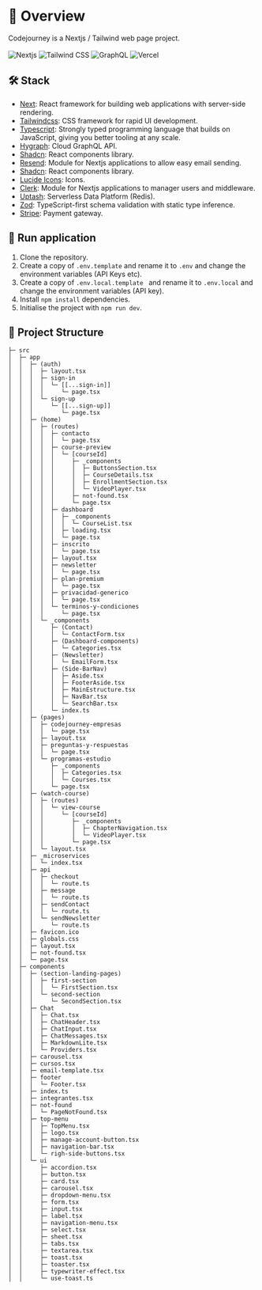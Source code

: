 # 📌 Overview

Codejourney is a Nextjs / Tailwind web page project.
<br><br>
![Nextjs](https://img.shields.io/badge/Next.js-000000?logo=next.js&logoColor=white)
![Tailwind CSS](https://img.shields.io/badge/Tailwind%20CSS-0F172A?logo=tailwind-css&logoColor=38BDF9)
![GraphQL](https://img.shields.io/badge/GraphQL-lightgrey?logo=graphql&logoColor=white)
![Vercel](https://img.shields.io/badge/Vercel-000000?logo=vercel&logoColor=white)

## 🛠️ Stack

- [Next](https://nextjs.org/): React framework for building web applications with server-side rendering.
- [Tailwindcss](https://tailwindcss.com/): CSS framework for rapid UI development.
- [Typescript](https://www.typescriptlang.org/): Strongly typed programming language that builds on JavaScript, giving you better tooling at any scale.
- [Hygraph](https://hygraph.com/): Cloud GraphQL API.
- [Shadcn](https://ui.shadcn.com/): React components library.
- [Resend](https://resend.com/): Module for Nextjs applications to allow easy email sending.
- [Shadcn](https://ui.shadcn.com/): React components library.
- [Lucide Icons](https://lucide.dev/): Icons.
- [Clerk](https://clerk.com/): Module for Nextjs applications to manager users and middleware.
- [Uptash](https://upstash.com/): Serverless Data Platform (Redis). 
- [Zod](https://zod.dev/): TypeScript-first schema validation with static type inference.
- [Stripe](https://stripe.com/es): Payment gateway.
  
## 🚀 Run application

1. Clone the repository.
2. Create a copy of ```.env.template``` and rename it to ```.env``` and change the environment variables (API Keys etc).
3.  Create a copy of ```.env.local.template ``` and rename it to ```.env.local``` and change the environment variables (API key).
3. Install ``npm install`` dependencies.
4. Initialise the project with ```npm run dev```.

## 📁 Project Structure
```
├─ src
│  ├─ app
│  │  ├─ (auth)
│  │  │  ├─ layout.tsx
│  │  │  ├─ sign-in
│  │  │  │  └─ [[...sign-in]]
│  │  │  │     └─ page.tsx
│  │  │  └─ sign-up
│  │  │     └─ [[...sign-up]]
│  │  │        └─ page.tsx
│  │  ├─ (home)
│  │  │  ├─ (routes)
│  │  │  │  ├─ contacto
│  │  │  │  │  └─ page.tsx
│  │  │  │  ├─ course-preview
│  │  │  │  │  └─ [courseId]
│  │  │  │  │     ├─ _components
│  │  │  │  │     │  ├─ ButtonsSection.tsx
│  │  │  │  │     │  ├─ CourseDetails.tsx
│  │  │  │  │     │  ├─ EnrollmentSection.tsx
│  │  │  │  │     │  └─ VideoPlayer.tsx
│  │  │  │  │     ├─ not-found.tsx
│  │  │  │  │     └─ page.tsx
│  │  │  │  ├─ dashboard
│  │  │  │  │  ├─ _components
│  │  │  │  │  │  └─ CourseList.tsx
│  │  │  │  │  ├─ loading.tsx
│  │  │  │  │  └─ page.tsx
│  │  │  │  ├─ inscrito
│  │  │  │  │  └─ page.tsx
│  │  │  │  ├─ layout.tsx
│  │  │  │  ├─ newsletter
│  │  │  │  │  └─ page.tsx
│  │  │  │  ├─ plan-premium
│  │  │  │  │  └─ page.tsx
│  │  │  │  ├─ privacidad-generico
│  │  │  │  │  └─ page.tsx
│  │  │  │  └─ terminos-y-condiciones
│  │  │  │     └─ page.tsx
│  │  │  └─ _components
│  │  │     ├─ (Contact)
│  │  │     │  └─ ContactForm.tsx
│  │  │     ├─ (Dashboard-components)
│  │  │     │  └─ Categories.tsx
│  │  │     ├─ (Newsletter)
│  │  │     │  └─ EmailForm.tsx
│  │  │     ├─ (Side-BarNav)
│  │  │     │  ├─ Aside.tsx
│  │  │     │  ├─ FooterAside.tsx
│  │  │     │  ├─ MainEstructure.tsx
│  │  │     │  ├─ NavBar.tsx
│  │  │     │  └─ SearchBar.tsx
│  │  │     └─ index.ts
│  │  ├─ (pages)
│  │  │  ├─ codejourney-empresas
│  │  │  │  └─ page.tsx
│  │  │  ├─ layout.tsx
│  │  │  ├─ preguntas-y-respuestas
│  │  │  │  └─ page.tsx
│  │  │  └─ programas-estudio
│  │  │     ├─ _components
│  │  │     │  ├─ Categories.tsx
│  │  │     │  └─ Courses.tsx
│  │  │     └─ page.tsx
│  │  ├─ (watch-course)
│  │  │  ├─ (routes)
│  │  │  │  └─ view-course
│  │  │  │     └─ [courseId]
│  │  │  │        ├─ _components
│  │  │  │        │  ├─ ChapterNavigation.tsx
│  │  │  │        │  └─ VideoPlayer.tsx
│  │  │  │        └─ page.tsx
│  │  │  └─ layout.tsx
│  │  ├─ _microservices
│  │  │  └─ index.tsx
│  │  ├─ api
│  │  │  ├─ checkout
│  │  │  │  └─ route.ts
│  │  │  ├─ message
│  │  │  │  └─ route.ts
│  │  │  ├─ sendContact
│  │  │  │  └─ route.ts
│  │  │  └─ sendNewsletter
│  │  │     └─ route.ts
│  │  ├─ favicon.ico
│  │  ├─ globals.css
│  │  ├─ layout.tsx
│  │  ├─ not-found.tsx
│  │  └─ page.tsx
│  ├─ components
│  │  ├─ (section-landing-pages)
│  │  │  ├─ first-section
│  │  │  │  └─ FirstSection.tsx
│  │  │  └─ second-section
│  │  │     └─ SecondSection.tsx
│  │  ├─ Chat
│  │  │  ├─ Chat.tsx
│  │  │  ├─ ChatHeader.tsx
│  │  │  ├─ ChatInput.tsx
│  │  │  ├─ ChatMessages.tsx
│  │  │  ├─ MarkdownLite.tsx
│  │  │  └─ Providers.tsx
│  │  ├─ carousel.tsx
│  │  ├─ cursos.tsx
│  │  ├─ email-template.tsx
│  │  ├─ footer
│  │  │  └─ Footer.tsx
│  │  ├─ index.ts
│  │  ├─ integrantes.tsx
│  │  ├─ not-found
│  │  │  └─ PageNotFound.tsx
│  │  ├─ top-menu
│  │  │  ├─ TopMenu.tsx
│  │  │  ├─ logo.tsx
│  │  │  ├─ manage-account-button.tsx
│  │  │  ├─ navigation-bar.tsx
│  │  │  └─ righ-side-buttons.tsx
│  │  └─ ui
│  │     ├─ accordion.tsx
│  │     ├─ button.tsx
│  │     ├─ card.tsx
│  │     ├─ carousel.tsx
│  │     ├─ dropdown-menu.tsx
│  │     ├─ form.tsx
│  │     ├─ input.tsx
│  │     ├─ label.tsx
│  │     ├─ navigation-menu.tsx
│  │     ├─ select.tsx
│  │     ├─ sheet.tsx
│  │     ├─ tabs.tsx
│  │     ├─ textarea.tsx
│  │     ├─ toast.tsx
│  │     ├─ toaster.tsx
│  │     ├─ typewriter-effect.tsx
│  │     └─ use-toast.ts
```






